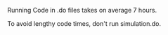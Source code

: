 Running Code in .do files takes on average 7 hours. 

To avoid lengthy code times, don't run simulation.do. 

